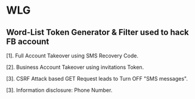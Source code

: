 # WLG
## Word-List Token Generator &amp; Filter used to hack FB account 

[1]. Full Account Takeover using SMS Recovery Code.

[2]. Business Account Takeover using invitations Token.

[3]. CSRF Attack based GET Request leads to Turn OFF "SMS messages".

[3]. Information disclosure: Phone Number.
